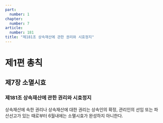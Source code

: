 ```yaml
---
part:
  number: 1
chapter:
  number: 7
article:
  number: 181
title: "제181조 상속재산에 관한 권리와 시효정지"
---
```


# 제1편 총칙

## 제7장 소멸시효

### 제181조 상속재산에 관한 권리와 시효정지

상속재산에 속한 권리나 상속재산에 대한 권리는 상속인의 확정, 관리인의 선임 또는 파산선고가 있는 때로부터 6월내에는 소멸시효가 완성하지 아니한다.
